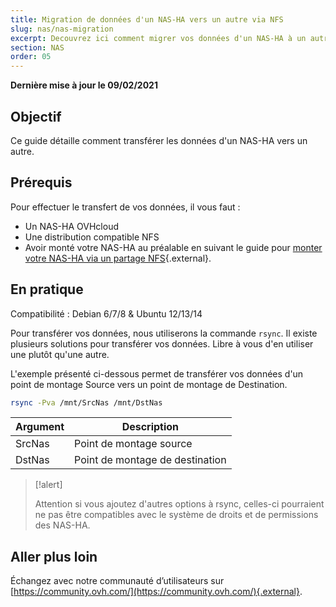 ```yaml
---
title: Migration de données d'un NAS-HA vers un autre via NFS
slug: nas/nas-migration
excerpt: Decouvrez ici comment migrer vos données d'un NAS-HA à un autre via un partage NFS.
section: NAS
order: 05
---
```


**Dernière mise à jour le 09/02/2021**

## Objectif

Ce guide détaille comment transférer les données d'un NAS-HA vers un autre. 

## Prérequis

Pour effectuer le transfert de vos données, il vous faut :

- Un NAS-HA OVHcloud
- Une distribution compatible NFS
- Avoir monté votre NAS-HA au préalable en suivant le guide pour [monter votre NAS-HA via un partage NFS](https://docs.ovh.com/ca/fr/storage/nas/nas-nfs/){.external}.

## En pratique

Compatibilité : Debian 6/7/8 & Ubuntu 12/13/14

Pour transférer vos données, nous utiliserons la commande `rsync`. Il existe plusieurs solutions pour transférer vos données. Libre à vous d'en utiliser une plutôt qu'une autre.

L'exemple présenté ci-dessous permet de transférer vos données d'un point de montage Source vers un point de montage de Destination.

```sh
rsync -Pva /mnt/SrcNas /mnt/DstNas
```

|Argument|Description|
|---|---|
|SrcNas|Point de montage source|
|DstNas|Point de montage de destination|

> [!alert]
>
> Attention si vous ajoutez d'autres options à rsync, celles-ci pourraient ne pas être compatibles avec le système de droits et de permissions des NAS-HA.
>

## Aller plus loin

Échangez avec notre communauté d’utilisateurs sur [https://community.ovh.com/](https://community.ovh.com/){.external}.